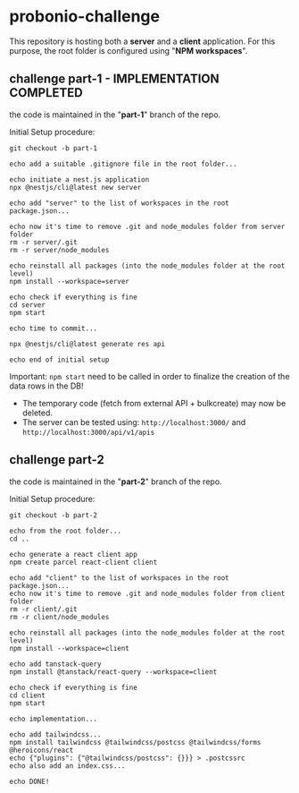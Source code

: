# probonio-challenge

This repository is hosting both a **server** and a **client** application.
For this purpose, the root folder is configured using "**NPM workspaces**".

## challenge part-1 - IMPLEMENTATION COMPLETED

the code is maintained in the "**part-1**" branch of the repo.

Initial Setup procedure:

```shell
git checkout -b part-1

echo add a suitable .gitignore file in the root folder...

echo initiate a nest.js application
npx @nestjs/cli@latest new server

echo add "server" to the list of workspaces in the root package.json...

echo now it's time to remove .git and node_modules folder from server folder
rm -r server/.git
rm -r server/node_modules

echo reinstall all packages (into the node_modules folder at the root level)
npm install --workspace=server

echo check if everything is fine
cd server
npm start

echo time to commit...

npx @nestjs/cli@latest generate res api

echo end of initial setup
```

Important: `npm start` need to be called in order to finalize the creation of the data rows in the DB!

- The temporary code (fetch from external API + bulkcreate) may now be deleted.
- The server can be tested using: `http://localhost:3000/` and `http://localhost:3000/api/v1/apis`

## challenge part-2

the code is maintained in the "**part-2**" branch of the repo.

Initial Setup procedure:

```shell
git checkout -b part-2

echo from the root folder...
cd ..

echo generate a react client app
npm create parcel react-client client

echo add "client" to the list of workspaces in the root package.json...
echo now it's time to remove .git and node_modules folder from client folder
rm -r client/.git
rm -r client/node_modules

echo reinstall all packages (into the node_modules folder at the root level)
npm install --workspace=client

echo add tanstack-query
npm install @tanstack/react-query --workspace=client

echo check if everything is fine
cd client
npm start

echo implementation...

echo add tailwindcss...
npm install tailwindcss @tailwindcss/postcss @tailwindcss/forms @heroicons/react 
echo {"plugins": {"@tailwindcss/postcss": {}}} > .postcssrc
echo also add an index.css...

echo DONE!
```
